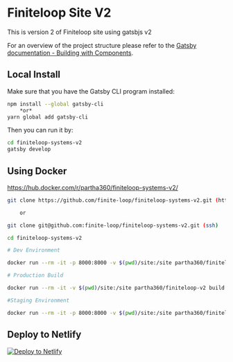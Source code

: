 # Finiteloop Site V2

This is version 2 of Finiteloop site using gatsbjs v2

For an overview of the project structure please refer to the [Gatsby documentation - Building with Components](https://next.gatsbyjs.org/docs/building-with-components/).

## Local Install

Make sure that you have the Gatsby CLI program installed:

```sh
npm install --global gatsby-cli
    *or*
yarn global add gatsby-cli
```

Then you can run it by:

```sh
cd finiteloop-systems-v2
gatsby develop
```

## Using Docker

https://hub.docker.com/r/partha360/finiteloop-systems-v2/

```sh
git clone https://github.com/finite-loop/finiteloop-systems-v2.git (https)

    or

git clone git@github.com:finite-loop/finiteloop-systems-v2.git (ssh)

cd finiteloop-systems-v2

# Dev Environment

docker run --rm -it -p 8000:8000 -v $(pwd)/site:/site partha360/finiteloop-v2 develop

# Production Build

docker run --rm -it -v $(pwd)/site:/site partha360/finiteloop-v2 build

#Staging Environment

docker run --rm -it -p 8000:8000 -v $(pwd)/site:/site partha360/finiteloop-v2 stage #
```

## Deploy to Netlify

[![Deploy to Netlify](https://www.netlify.com/img/deploy/button.svg)](https://app.netlify.com/start/deploy?repository=https://github.com/finite-loop/finiteloop-systems-v2)
